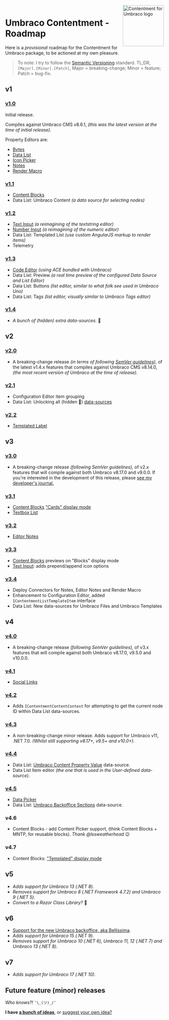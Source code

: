 ﻿<img src="../docs/assets/img/logo.png" alt="Contentment for Umbraco logo" title="A state of Umbraco happiness." height="130" align="right">

# Umbraco Contentment - Roadmap

Here is a _provisional_ roadmap for the Contentment for Umbraco package, to be actioned at my own pleasure.

> To note: I try to follow the [Semantic Versioning](https://semver.org/) standard.
> TL;DR, `[Major].[Minor].[Patch]`, Major = breaking-change; Minor  = feature; Patch = bug-fix.


## v1

### [v1.0](https://github.com/leekelleher/umbraco-contentment/releases/tag/1.0.0)

Initial release.

Compiles against Umbraco CMS v8.6.1, _(this was the latest version at the time of initial release)._

Property Editors are:

- [Bytes](../docs/editors/bytes.md)
- [Data List](../docs/editors/data-list.md)
- [Icon Picker](../docs/editors/icon-picker.md)
- [Notes](../docs/editors/notes.md)
- [Render Macro](../docs/editors/render-macro.md)

### [v1.1](https://github.com/leekelleher/umbraco-contentment/releases/tag/1.1.0)

- [Content Blocks](../docs/editors/content-blocks.md)
- Data List: Umbraco Content _(a data source for selecting nodes)_

### [v1.2](https://github.com/leekelleher/umbraco-contentment/releases/tag/1.2.0)

- [Text Input](../docs/editors/text-input.md) _(a reimagining of the textstring editor)_
- [Number Input](../docs/editors/number-input.md) _(a reimagining of the numeric editor)_
- Data List: Templated List _(use custom AngularJS markup to render items)_
- Telemetry

### [v1.3](https://github.com/leekelleher/umbraco-contentment/releases/tag/1.4.0)

- [Code Editor](../docs/editors/code-editor.md) _(using ACE bundled with Umbraco)_
- Data List: Preview _(a real time preview of the configured Data Source and List Editor)_
- Data List: Buttons _(list editor, similar to what folk see used in Umbraco Uno)_
- Data List: Tags _(list editor, visually similar to Umbraco Tags editor)_

### [v1.4](https://github.com/leekelleher/umbraco-contentment/releases/tag/1.4.0)

- _A bunch of (hidden) extra data-sources._ 🤫


## v2

### [v2.0](https://github.com/leekelleher/umbraco-contentment/releases/tag/2.0.0)

- A breaking-change release _(in terms of following [SemVer guidelines](https://semver.org/)),_ of the latest v1.4.x features that compiles against Umbraco CMS v8.14.0, _(the most recent version of Umbraco at the time of release)._

### [v2.1](https://github.com/leekelleher/umbraco-contentment/releases/tag/2.1.0)

- Configuration Editor item grouping
- Data List: Unlocking all (hidden 🤫) [data-sources](../docs/data-sources/README.md)

### [v2.2](https://github.com/leekelleher/umbraco-contentment/releases/tag/2.2.0)

- [Templated Label](https://github.com/leekelleher/umbraco-contentment/discussions/100)


## v3

### [v3.0](https://github.com/leekelleher/umbraco-contentment/releases/tag/3.0.0)

- A breaking-change release _(following SemVer guidelines),_ of v2.x features that will compile against both Umbraco v8.17.0 and v9.0.0. If you're interested in the development of this release, please [see my developer's journal.](https://github.com/leekelleher/umbraco-contentment/discussions/105)

### [v3.1](https://github.com/leekelleher/umbraco-contentment/releases/tag/3.1.0)

- [Content Blocks](../docs/editors/content-blocks.md) ["Cards" display mode](https://github.com/leekelleher/umbraco-contentment/pull/194)
- [Textbox List](https://github.com/leekelleher/umbraco-contentment/pull/195)

### [v3.2](https://github.com/leekelleher/umbraco-contentment/releases/tag/3.2.0)

- [Editor Notes](https://github.com/leekelleher/umbraco-contentment/discussions/187)

### [v3.3](https://github.com/leekelleher/umbraco-contentment/releases/tag/3.3.0)

- [Content Blocks](../docs/editors/content-blocks.md) previews on "Blocks" display mode
- [Text Input](../docs/editors/text-input.md): adds prepend/append icon options

### [v3.4](https://github.com/leekelleher/umbraco-contentment/releases/tag/3.4.0)

- Deploy Connectors for Notes, Editor Notes and Render Macro
- Enhancement to Configuration Editor, added `IContentmentListTemplateItem` interface
- Data List: New data-sources for Umbraco Files and Umbraco Templates


## v4

### [v4.0](https://github.com/leekelleher/umbraco-contentment/releases/tag/4.0.0)

- A breaking-change release _(following SemVer guidelines),_ of v3.x features that will compile against both Umbraco v8.17.0, v9.5.0 and v10.0.0.

### [v4.1](https://github.com/leekelleher/umbraco-contentment/releases/tag/4.1.0)

- [Social Links](https://github.com/leekelleher/umbraco-contentment/pull/234)

### [v4.2](https://github.com/leekelleher/umbraco-contentment/releases/tag/4.2.0)

- Adds `IContentmentContentContext` for attempting to get the current node ID within Data List data-sources.

### [v4.3](https://github.com/leekelleher/umbraco-contentment/releases/tag/4.3.0)

- A non-breaking-change minor release. Adds support for Umbraco v11, .NET 7.0. _(Whilst still supporting v8.17+, v9.5+ and v10.0+)._

### [v4.4](https://github.com/leekelleher/umbraco-contentment/releases/tag/4.4.0)

- Data List: [Umbraco Content Property Value](https://github.com/leekelleher/umbraco-contentment/pull/287) data-source.
- Data List Item editor _(the one that is used in the User-defined data-source)._

### [v4.5](https://github.com/leekelleher/umbraco-contentment/releases/tag/4.5.0)

- [Data Picker](https://github.com/leekelleher/umbraco-contentment/pull/297)
- Data List: [Umbraco Backoffice Sections](https://github.com/leekelleher/umbraco-contentment/commit/c8a2f0f8552b2ad3a778782f13c45cbb18aff88c) data-source.

### v4.6

- Content Blocks - add Content Picker support, (think Content Blocks + MNTP, for reusable blocks). _Thank @lssweatherhead_ :wink:

### v4.7

- Content Blocks: ["Templated" display mode](https://github.com/leekelleher/umbraco-contentment/discussions/278)


## v5

- _Adds support for Umbraco 13 (.NET 8)._
- _Removes support for Umbraco 8 (.NET Framework 4.7.2) and Umbraco 9 (.NET 5)._
- _Convert to a Razor Class Library?_ :thinking:


## v6

- [Support for the new Umbraco backoffice, aka Bellissima](https://github.com/leekelleher/umbraco-contentment/issues/316).
- _Adds support for Umbraco 15 (.NET 9)._
- _Removes support for Umbraco 10 (.NET 6), Umbraco 11, 12 (.NET 7) and Umbraco 13 (.NET 8)._


## v7

- _Adds support for Umbraco 17 (.NET 10)._


## Future feature (minor) releases

_Who knows?!_ `¯\_(ツ)_/¯`

**I have [a bunch of ideas](IDEAS.md)**, or [suggest your own idea?](https://github.com/leekelleher/umbraco-contentment/discussions/new?category=ideas)

